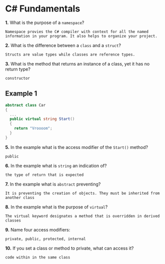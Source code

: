 # C# Fundamentals


**1.** What is the purpose of a `namespace`?
<!-- enter you answer in the space below -->
```
Namespace provies the C# compiler with context for all the named information in your program. It also helps to organize your project.
```
**2.** What is the difference between a `class` and a `struct`?
<!-- enter you answer in the space below -->
```
Structs are value types while classes are reference types.
```
**3.** What is the method that returns an instance of a class, yet it has no return type?
<!-- enter you answer in the space below -->
```
constructor
```
## Example 1
```c#
abstract class Car
{
  ...
  public virtual string Start()
  {
    return "Vroooom";
  }
}
```
**5.** In the example what is the access modifier of the `Start()` method?
<!-- enter you answer in the space below -->
```
public
```
**6.** In the example what is `string` an indication of?
<!-- enter you answer in the space below -->
```
the type of return that is expected
```
**7.** In the example what is `abstract` preventing?
<!-- enter you answer in the space below -->
```
It is preventing the creation of objects. They must be inherited from another class
```
**8.** In the example what is the purpose of `virtual`?
<!-- enter you answer in the space below -->
```
The virtual keyword designates a method that is overridden in derived classes
```
**9.** Name four access modifiers:
<!-- enter you answer in the space below -->
```
private, public, protected, internal
```
**10.** If you set a class or method to private, what can access it?
<!-- enter you answer in the space below -->
```
code within in the same class
```